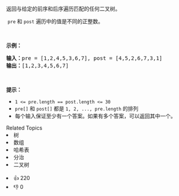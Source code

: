 <p>返回与给定的前序和后序遍历匹配的任何二叉树。</p>

<p>&nbsp;<code>pre</code>&nbsp;和&nbsp;<code>post</code>&nbsp;遍历中的值是不同的正整数。</p>

<p>&nbsp;</p>

<p><strong>示例：</strong></p>

<pre><strong>输入：</strong>pre = [1,2,4,5,3,6,7], post = [4,5,2,6,7,3,1]
<strong>输出：</strong>[1,2,3,4,5,6,7]
</pre>

<p>&nbsp;</p>

<p><strong>提示：</strong></p>

<ul>
	<li><code>1 &lt;= pre.length == post.length &lt;= 30</code></li>
	<li><code>pre[]</code>&nbsp;和&nbsp;<code>post[]</code>&nbsp;都是&nbsp;<code>1, 2, ..., pre.length</code>&nbsp;的排列</li>
	<li>每个输入保证至少有一个答案。如果有多个答案，可以返回其中一个。</li>
</ul>
<div><div>Related Topics</div><div><li>树</li><li>数组</li><li>哈希表</li><li>分治</li><li>二叉树</li></div></div><br><div><li>👍 220</li><li>👎 0</li></div>